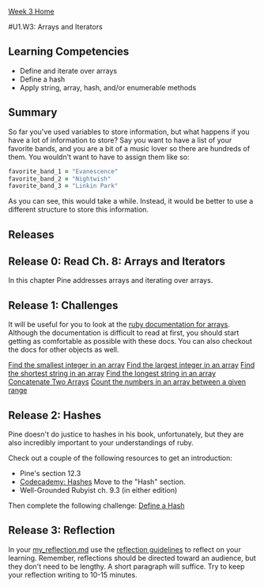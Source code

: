 [Week 3 Home](../)

#U1.W3: Arrays and Iterators


## Learning Competencies
- Define and iterate over arrays
- Define a hash
- Apply string, array, hash, and/or enumerable methods

## Summary
So far you've used variables to store information, but what happens if you have a lot of information to store? Say you want to have a list of your favorite bands, and you are a bit of a music lover so there are hundreds of them. You wouldn't want to have to assign them like so:

```ruby
favorite_band_1 = "Evanescence"
favorite_band_2 = "Nightwish"
favorite_band_3 = "Linkin Park"
```

As you can see, this would take a while. Instead, it would be better to use a different structure to store this information.

## Releases

## Release 0: Read Ch. 8: Arrays and Iterators

In this chapter Pine addresses arrays and iterating over arrays.

## Release 1: Challenges
It will be useful for you to look at the [ruby documentation for arrays](http://www.ruby-doc.org/core-2.0/Array.html). Although the documentation is difficult to read at first, you should start getting as comfortable as possible with these docs. You can also checkout the docs for other objects as well.

[Find the smallest integer in an array](12-smallest-integer)
[Find the largest integer in an array](13-largest-integer)
[Find the shortest string in an array](14-shortest-string)
[Find the longest string in an array](15-longest-string)
[Concatenate Two Arrays](16-concatenate-arrays)
[Count the numbers in an array between a given range](17-count-between)


## Release 2: Hashes
Pine doesn't do justice to hashes in his book, unfortunately, but they are also incredibly important to your understandings of ruby.

Check out a couple of the following resources to get an introduction:
- Pine's section 12.3
- [Codecademy: Hashes](http://www.codecademy.com/courses/ruby-beginner-en-F3loB/0/1?curriculum_id=5059f8619189a5000201fbcb) Move to the "Hash" section.
- Well-Grounded Rubyist ch. 9.3 (in either edition)

Then complete the following challenge:
[Define a Hash](18-define-hash)

## Release 3: Reflection
In your [my_reflection.md](my_reflection.md) use the [reflection guidelines](https://github.com/Devbootcamp/phase-0-handbook/blob/master/coding-references/reflection-guidelines.md) to reflect on your learning. Remember, reflections should be directed toward an audience, but they don't need to be lengthy. A short paragraph will suffice. Try to keep your reflection writing to 10-15 minutes.